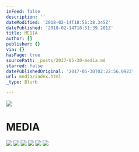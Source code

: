 ```yaml
---
inFeed: false
description: ''
dateModified: '2018-02-14T18:51:38.345Z'
datePublished: '2018-02-14T18:51:39.201Z'
title: MEDIA
author: []
publisher: {}
via: {}
hasPage: true
sourcePath: _posts/2017-05-30-media.md
starred: false
datePublishedOriginal: '2017-05-30T02:22:56.092Z'
url: media/index.html
_type: Blurb

---
```

![](https://the-grid-user-content.s3-us-west-2.amazonaws.com/559d2902-ec89-4b95-a326-fefb275e31e9.jpg)

# MEDIA
![](https://s3-us-west-2.amazonaws.com/the-grid-img/p/18976666fe65b61eebe9d2c7764c8ca36cf5cff1.jpg)
![](https://the-grid-user-content.s3-us-west-2.amazonaws.com/1b1361b7-5f84-4c9c-a131-46e53616b193.jpg)
![](https://the-grid-user-content.s3-us-west-2.amazonaws.com/b622a1df-7b3f-43ee-a854-4f03229e3ad7.jpg)
![](https://the-grid-user-content.s3-us-west-2.amazonaws.com/6f2a046e-2f39-4965-9b18-618b8648b02d.jpg)
![](https://the-grid-user-content.s3-us-west-2.amazonaws.com/099d8e9e-de2e-41c9-b0d3-184c51e8892f.jpg)
![](https://the-grid-user-content.s3-us-west-2.amazonaws.com/99336353-52ea-4886-ac3b-6567df5170ad.jpg)